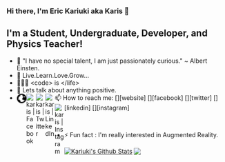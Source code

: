 ### Hi there, I'm Eric Kariuki aka Karis 👋

## I'm a Student, Undergraduate, Developer, and Physics Teacher!

- 🔭 "I have no special talent, I am just passionately curious." ~ Albert Einsten.
- 🌱 Live.Learn.Love.Grow...
- 👨🏽‍💻 \<code\> is \</life\>
- 💬 Lets talk about anything positive.
- 📫 How to reach me: 
[<img align="left" alt="Sabesan" width="22px" src="https://raw.githubusercontent.com/iconic/open-iconic/master/svg/globe.svg" />][website]
[<img align="left" alt="karis | Facebook" width="22px" src="https://cdn.jsdelivr.net/npm/simple-icons@3.4.0/icons/facebook.svg" />][facebook]
[<img align="left" alt="karis | Twitter" width="22px" src="https://cdn.jsdelivr.net/npm/simple-icons@v3/icons/twitter.svg" />][twitter]
[<img align="left" alt="karis | LinkedIn" width="22px" src="https://cdn.jsdelivr.net/npm/simple-icons@v3/icons/linkedin.svg" />][linkedin]
[<img align="left" alt="karis | Instagram" width="22px" src="https://cdn.jsdelivr.net/npm/simple-icons@v3/icons/instagram.svg" />][instagram]

<br />

- ⚡ Fun fact : I'm really interested in Augmented Reality.

<a href="https://github.com/Carrieukie">
<img align="center" alt="Kariuki's Github Stats" src="https://github-readme-stats.codestackr.vercel.app/api?username=Carrieukie&show_icons=true&hide_border=true&count_private=true&include_all_commits=true&theme=radical" /></a>
<a href="https://github.com/Carrieuke">
  <img align="center" src="https://github-readme-stats.anuraghazra1.vercel.app/api/top-langs/?username=Carrieukie&layout=compact&theme=radical" />
</a>
